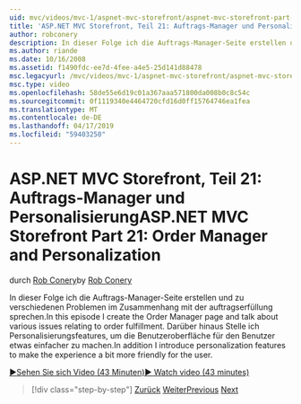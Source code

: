 ```yaml
---
uid: mvc/videos/mvc-1/aspnet-mvc-storefront/aspnet-mvc-storefront-part-21-order-manager-and-personalization
title: 'ASP.NET MVC Storefront, Teil 21: Auftrags-Manager und Personalisierung | Microsoft-Dokumentation'
author: robconery
description: In dieser Folge ich die Auftrags-Manager-Seite erstellen und zu verschiedenen Problemen im Zusammenhang mit der auftragserfüllung sprechen. Darüber hinaus Stelle ich die Funktionen zur Personalisierung...
ms.author: riande
ms.date: 10/16/2008
ms.assetid: f1490fdc-ee7d-4fee-a4e5-25d141d88478
msc.legacyurl: /mvc/videos/mvc-1/aspnet-mvc-storefront/aspnet-mvc-storefront-part-21-order-manager-and-personalization
msc.type: video
ms.openlocfilehash: 58de55e6d19c01a367aaa571800da008b0c8c54c
ms.sourcegitcommit: 0f1119340e4464720cfd16d0ff15764746ea1fea
ms.translationtype: MT
ms.contentlocale: de-DE
ms.lasthandoff: 04/17/2019
ms.locfileid: "59403250"
---
```

# <a name="aspnet-mvc-storefront-part-21-order-manager-and-personalization"></a><span data-ttu-id="dc206-104">ASP.NET MVC Storefront, Teil 21: Auftrags-Manager und Personalisierung</span><span class="sxs-lookup"><span data-stu-id="dc206-104">ASP.NET MVC Storefront Part 21: Order Manager and Personalization</span></span>

<span data-ttu-id="dc206-105">durch [Rob Conery](https://github.com/robconery)</span><span class="sxs-lookup"><span data-stu-id="dc206-105">by [Rob Conery](https://github.com/robconery)</span></span>

<span data-ttu-id="dc206-106">In dieser Folge ich die Auftrags-Manager-Seite erstellen und zu verschiedenen Problemen im Zusammenhang mit der auftragserfüllung sprechen.</span><span class="sxs-lookup"><span data-stu-id="dc206-106">In this episode I create the Order Manager page and talk about various issues relating to order fulfillment.</span></span> <span data-ttu-id="dc206-107">Darüber hinaus Stelle ich Personalisierungsfeatures, um die Benutzeroberfläche für den Benutzer etwas einfacher zu machen.</span><span class="sxs-lookup"><span data-stu-id="dc206-107">In addition I introduce personalization features to make the experience a bit more friendly for the user.</span></span>

[<span data-ttu-id="dc206-108">&#9654;Sehen Sie sich Video (43 Minuten)</span><span class="sxs-lookup"><span data-stu-id="dc206-108">&#9654; Watch video (43 minutes)</span></span>](https://channel9.msdn.com/Blogs/ASP-NET-Site-Videos/aspnet-mvc-storefront-part-21-order-manager-and-personalization)

> [!div class="step-by-step"]
> <span data-ttu-id="dc206-109">[Zurück](aspnet-mvc-storefront-part-20-logging.md)
> [Weiter](aspnet-mvc-storefront-part-22-restructuring-rerouting-and-paypal.md)</span><span class="sxs-lookup"><span data-stu-id="dc206-109">[Previous](aspnet-mvc-storefront-part-20-logging.md)
[Next](aspnet-mvc-storefront-part-22-restructuring-rerouting-and-paypal.md)</span></span>
